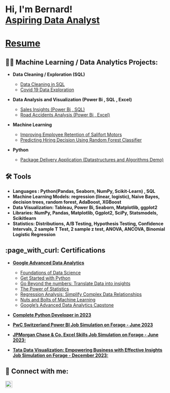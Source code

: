 <h1>Hi, I'm Bernard! <br/><a href="https://github.com/BernardGomes7">Aspiring Data Analyst </a></h1>
<h1> <a href="https://drive.google.com/file/d/1RiUXYQp2INObCED7XPt0gJDJvBEHwoYg/view?usp=sharing" > Resume </a></h1>


<h2>👨‍💻 Machine Learning / Data Analytics Projects:</h2>

- <b>Data Cleaning / Exploration (SQL) </b>
  - [Data Cleaning in SQL](https://github.com/BernardGomes7/Data-Cleaning-in-SQL)
  - [Covid 19 Data Exploration](https://github.com/BernardGomes7/Covid-19-Data-Exploration)

- <b>Data Analysis and Visualization (Power Bi , SQL , Excel)</b>
  - [Sales Insights (Power Bi , SQL)](https://github.com/BernardGomes7/Sales-Insights-Power-BI-SQL-)
  - [Road Accidents Analysis (Power Bi , Excel)](https://github.com/BernardGomes7/Road-Accidents-Power-Bi-)

 - <b>Machine Learning</b>
   - [Improving Employee Retention of Salifort Motors](https://github.com/BernardGomes7/Improving-Employee-Retention-of-Salifort-Motors)
   - [Predicting Hiring Decision Using Random Forest Classifier](https://github.com/BernardGomes7/Predicting-Hiring-Decisions)

- <b>Python</b>
  - [Package Delivery Application (Datastructures and Algorithms Demo)](https://github.com/joshmadakor1/Package-Delivery-Pathfinding-Algorithm)
 
<h2> 🛠️ Tools </h2>

- <b> Languages : Python(Pandas, Seaborn, NumPy, Scikit-Learn) , SQL </b>
- <b> Machine Learning Models: regression (linear, logistic), Naive Bayes, decision trees, random forest, AdaBoost, XGBoost </b>
- <b> Data Visualization: Tableau, Power Bi, Seaborn, Matplotlib, ggplot2 </b>
- <b> Libraries: NumPy, Pandas, Matplotlib, Ggplot2, SciPy, Statsmodels, Scikitlearn </b>
- <b> Statistics: Distributions, A/B Testing, Hypothesis Testing, Confidence Intervals, 2 sample T Test, 2 sample z test, ANOVA, ANCOVA, Binomial Logistic Regression </b>

<h2>:page_with_curl: Certifications</h2>

- <b>[Google Advanced Data Analytics](https://coursera.org/verify/professional-cert/WU5936VEMS8P)</b>
  - [Foundations of Data Science](https://coursera.org/verify/9H7PQ26UEH2K)
  - [Get Started with Python](https://coursera.org/verify/3SK5DPRHM5BW)
  - [Go Beyond the numbers: Translate Data into insights](https://coursera.org/verify/9LHCVT36KY7A)
  - [The Power of Statistics](https://coursera.org/verify/SHLCK25689C9)
  - [Regression Analysis: Simplify Complex Data Relationships](https://coursera.org/verify/TNYWZCX3MN7T)
  - [Nuts and Bolts of Machine Learning](https://coursera.org/verify/C6L6DW8NGDRC)
  - [Google’s Advanced Data Analytics Capstone](https://coursera.org/verify/LDXQQLNSYGQY)
    
- <b>[Complete Python Developer in 2023](https://www.udemy.com/certificate/UC-8bb2c872-f071-44ef-9cee-109a526bbac5/)</b>
- <b>[PwC Switzerland Power BI Job Simulation on Forage - June 2023](https://forage-uploads-prod.s3.amazonaws.com/completion-certificates/PwC%20Switzerland/a87GpgE6tiku7q3gu_PwC%20Switzerland_qzcf5Q5HNMLGop9Ct_1686840909650_completion_certificate.pdf)
- <b>[JPMorgan Chase & Co. Excel Skills Job Simulation on Forage - June 2023: ](https://forage-uploads-prod.s3.amazonaws.com/completion-certificates/JPMorgan%20Chase%20%26%20Co./XiuvjcwqWRqH9oy38_JPMorgan%20Chase%20%26%20Co._qzcf5Q5HNMLGop9Ct_1685952312506_completion_certificate.pdf)
- <b>[Tata Data Visualization: Empowering Business with Effective Insights Job Simulation on Forage - December 2023:](https://forage-uploads-prod.s3.amazonaws.com/completion-certificates/Tata/MyXvBcppsW2FkNYCX_Tata_qzcf5Q5HNMLGop9Ct_1701611392399_completion_certificate.pdf)

<h2> 🤳 Connect with me:</h2>

<!-- [<img align="left" alt="JoshMadakor | YouTube" width="22px" src="https://cdn.jsdelivr.net/npm/simple-icons@v3/icons/youtube.svg" />][youtube]-->
<!--[<img align="left" alt="JoshMadakor | Twitter" width="22px" src="https://cdn.jsdelivr.net/npm/simple-icons@v3/icons/twitter.svg" />][twitter]-->
[<img align="left" alt="JoshMadakor | LinkedIn" width="22px" src="https://cdn.jsdelivr.net/npm/simple-icons@v3/icons/linkedin.svg" />][linkedin]
<!-- [<img align="left" alt="JoshMadakor | Instagram" width="22px" src="https://cdn.jsdelivr.net/npm/simple-icons@v3/icons/instagram.svg" />][instagram] -->

<!--[twitter]: 
[youtube]:
 [instagram]: -->
[linkedin]: https://www.linkedin.com/in/bernard-gomes-006428225/


<!--
Here are some ideas to get you started:

- 🔭 I’m currently working on ...
- 🌱 I’m currently learning ...
- 👯 I’m looking to collaborate on ...
- 🤔 I’m looking for help with ...
- 💬 Ask me about ...
- 📫 How to reach me: ...
- 😄 Pronouns: ...
- ⚡ Fun fact: ...
-->
